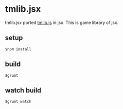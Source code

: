 # tmlib.jsx

tmlib.jsx ported [tmlib.js](http://phi-jp.github.io/tmlib.js) in jsx.
This is game library of jsx.


## setup

```
$npm install
```

## build

```
$grunt
```

## watch build

```
$grunt watch
```


